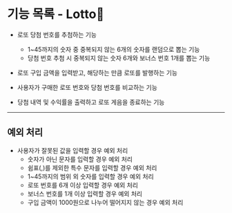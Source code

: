 # 기능 목록 - Lotto🎱
- 로또 당첨 번호를 추첨하는 기능
    - 1~45까지의 숫자 중 중복되지 않는 6개의 숫자를 랜덤으로 뽑는 기능
    - 당첨 번호 추첨 시 중복되지 않는 숫자 6개와 보너스 번호 1개를 뽑는 기능
- 로또 구입 금액을 입력받고, 해당하는 만큼 로또를 발행하는 기능
- 사용자가 구매한 로또 번호와 당첨 번호를 비교하는 기능
    
- 당첨 내역 및 수익률을 출력하고 로또 게음을 종료하는 기능
-----
## 예외 처리
- 사용자가 잘못된 값을 입력할 경우 예외 처리
    - 숫자가 아닌 문자를 입력할 경우 예외 처리
    - 쉼표(,)를 제외한 특수 문자를 입력할 경우 예외 처리
    - 1~45까지의 범위 외 숫자를 입력할 경우 예외 처리
    - 로또 번호를 6개 이상 입력할 경우 예외 처리
    - 보너스 번호를 1개 이상 입력할 경우 예외 처리
    - 구입 금액이 1000원으로 나누어 떨어지지 않는 경우 예외 처리

    